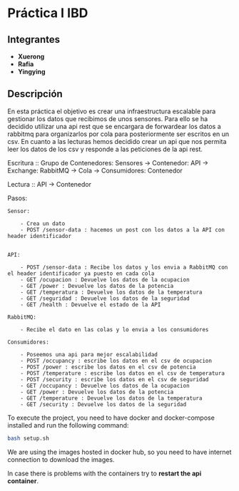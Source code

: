 # Práctica I IBD

## Integrantes
- **Xuerong**
- **Rafia**
- **Yingying**

## Descripción
En esta práctica el objetivo es crear una infraestructura escalable para gestionar los datos que recibimos de unos sensores. Para ello se ha decidido utilizar una api rest que se encargara de forwardear los datos a rabbitmq para organizarlos por cola para posteriormente ser escritos en un csv. En cuanto a las lecturas hemos decidido crear un api que nos permita leer los datos de los csv y responde a las peticiones de la api rest.


Escritura :: Grupo de Contenedores: Sensores -> Contenedor: API -> Exchange: RabbitMQ -> Cola -> Consumidores: Contenedor 

Lectura :: API -> Contenedor

Pasos:

    Sensor:

        - Crea un dato
        - POST /sensor-data : hacemos un post con los datos a la API con header identificador

    
    API:
        
        - POST /sensor-data : Recibe los datos y los envia a RabbitMQ con el header identificador ya puesto en cada cola
        - GET /ocupacion : Devuelve los datos de la ocupacion
        - GET /power : Devuelve los datos de la potencia
        - GET /temperatura : Devuelve los datos de la temperatura
        - GET /seguridad : Devuelve los datos de la seguridad
        - GET /health : Devuelve el estado de la API
    
    RabbitMQ:

        - Recibe el dato en las colas y lo envia a los consumidores

    Consumidores:
    
        - Poseemos una api para mejor escalabilidad
        - POST /occupancy : escribe los datos en el csv de ocupacion
        - POST /power : escribe los datos en el csv de potencia
        - POST /temperature : escribe los datos en el csv de temperatura
        - POST /security : escribe los datos en el csv de seguridad
        - GET /occupancy : Devuelve los datos de la ocupacion
        - GET /power : Devuelve los datos de la potencia
        - GET /temperature : Devuelve los datos de la temperatura
        - GET /security : Devuelve los datos de la seguridad


To execute the project, you need to have docker and docker-compose installed and run the following command:

```bash
bash setup.sh
```

We are using the images hosted in docker hub, so you need to have internet connection to download the images.

In case there is problems with the containers try to **restart the api container**.

